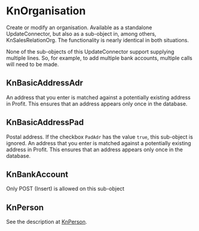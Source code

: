 # KnOrganisation

Create or modify an organisation. Available as a standalone UpdateConnector, but also as a sub-object in, among others, KnSalesRelationOrg. The functionality is nearly identical in both situations.

None of the sub-objects of this UpdateConnector support supplying multiple lines. So, for example, to add multiple bank accounts, multiple calls will need to be made.

## KnBasicAddressAdr

An address that you enter is matched against a potentially existing address in Profit. This ensures that an address appears only once in the database.

## KnBasicAddressPad

Postal address. If the checkbox `PadAdr` has the value `true`, this sub-object is ignored.
An address that you enter is matched against a potentially existing address in Profit. This ensures that an address appears only once in the database.

## KnBankAccount

Only POST (Insert) is allowed on this sub-object

## KnPerson 

See the description at [KnPerson](./knperson-post).
